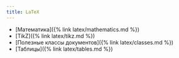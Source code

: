 ```yaml
---
title: LaTeX
---
```


- [Математика]({% link latex/mathematics.md %})
- [TikZ]({% link latex/tikz.md %})
- [Полезные классы документов]({% link latex/classes.md %})
- [Таблицы]({% link latex/tables.md %})
